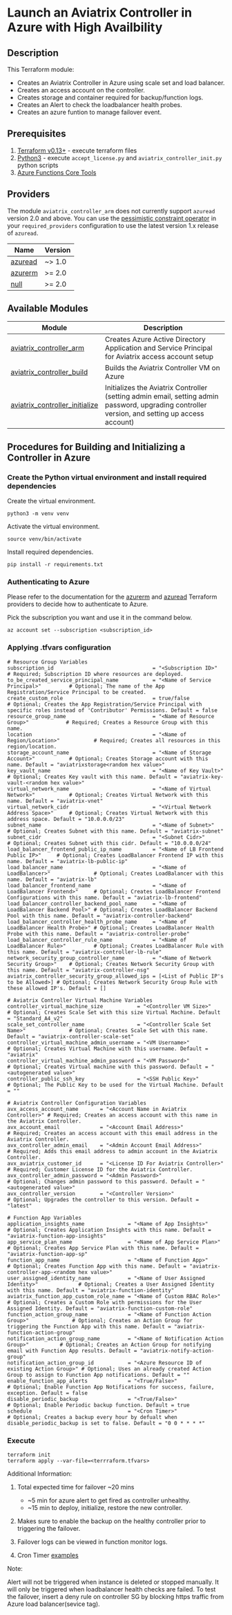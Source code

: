 # Launch an Aviatrix Controller in Azure with High Availbility

## Description

This Terraform module:

- Creates an Aviatrix Controller in Azure using scale set and load balancer.
- Creates an access account on the controller.
- Creates storage and container required for backup/function logs.
- Creates an Alert to check the loadbalancer health probes.
- Creates an azure funtion to manage failover event.

## Prerequisites

1. [Terraform v0.13+](https://www.terraform.io/downloads.html) - execute terraform files
2. [Python3](https://www.python.org/downloads/) - execute `accept_license.py` and `aviatrix_controller_init.py` python
   scripts
3. [Azure Functions Core Tools](https://docs.microsoft.com/en-us/azure/azure-functions/functions-run-local?tabs=v4%2Cwindows%2Ccsharp%2Cportal%2Cbash)

## Providers

The module `aviatrix_controller_arm` does not currently support `azuread` version 2.0 and above. You can use the [pessimistic constraint operator](https://www.terraform.io/docs/language/expressions/version-constraints.html#gt--1) in your `required_providers` configuration to use the latest version 1.x release of `azuread`.

| Name | Version |
|------|---------|
| <a name="provider_azuread"></a> [azuread](#provider\_azuread) | ~> 1.0 |
| <a name="provider_azurerm"></a> [azurerm](#provider\_azurerm) | \>= 2.0 |
| <a name="provider_null"></a> [null](#provider\_null) | \>= 2.0 |

## Available Modules

Module  | Description |
| ------- | ----------- |
|[aviatrix_controller_arm](modules/aviatrix_controller_arm) |Creates Azure Active Directory Application and Service Principal for Aviatrix access account setup |
|[aviatrix_controller_build](modules/aviatrix_controller_build) |Builds the Aviatrix Controller VM on Azure |
|[aviatrix_controller_initialize](modules/aviatrix_controller_initialize) | Initializes the Aviatrix Controller (setting admin email, setting admin password, upgrading controller version, and setting up access account) |

## Procedures for Building and Initializing a Controller in Azure

### Create the Python virtual environment and install required dependencies

Create the virtual environment.

``` shell
python3 -m venv venv
```

Activate the virtual environment.

``` shell
source venv/bin/activate
```

Install required dependencies.

``` shell
pip install -r requirements.txt
```

### Authenticating to Azure

Please refer to the documentation for
the [azurerm](https://registry.terraform.io/providers/hashicorp/azurerm/latest/docs)
and [azuread](https://registry.terraform.io/providers/hashicorp/azuread/latest/docs) Terraform providers to decide how
to authenticate to Azure.

Pick the subscription you want and use it in the command below.

```shell
az account set --subscription <subscription_id>
````

### Applying .tfvars configuration

```hcl
# Resource Group Variables
subscription_id                                = "<Subscription ID>"                   # Required; Subscription ID where resources are deployed.
to_be_created_service_principal_name           = "<Name of Service Principal>"         # Optional; The name of the App Registration/Service Principal to be created.
create_custom_role                             = true/false                            # Optional; Creates the App Registration/Service Principal with specific roles instead of 'Contributor' Permissions. Default = false
resource_group_name                            = "<Name of Resource Group>"            # Required; Creates a Resource Group with this name.
location                                       = "<Name of Region/Location>"           # Required; Creates all resources in this region/location.
storage_account_name                           = "<Name of Storage Account>"           # Optional; Creates Storage account with this name. Default = "aviatrixstorage<random hex value>"
key_vault_name                                 = "<Name of Key Vault>"                 # Optional; Creates Key vault with this name. Default = "aviatrix-key-vault-<random hex value>"
virtual_network_name                           = "<Name of Virtual Network>"           # Optional; Creates Virtual Network with this name. Default = "aviatrix-vnet"
virtual_network_cidr                           = "<Virtual Network Address Space>"     # Optional; Creates Virtual Network with this address space. Default = "10.0.0.0/23"
subnet_name                                    = "<Name of Subnet>"                    # Optional; Creates Subnet with this name. Default = "aviatrix-subnet"
subnet_cidr                                    = "<Subnet Cidr>"                       # Optional; Creates Subnet with this cidr. Default = "10.0.0.0/24"
load_balancer_frontend_public_ip_name          = "<Name of LB Frontend Public IP>"     # Optional; Creates LoadBalancer Frontend IP with this name. Default = "aviatrix-lb-public-ip"
load_balancer_name                             = "<Name of LoadBalancer>"              # Optional; Creates LoadBalancer with this name. Default = "aviatrix-lb"
load_balancer_frontend_name                    = "<Name of LoadBalancer Frontend>"     # Optional; Creates LoadBalancer Frontend Configurations with this name. Default = "aviatrix-lb-frontend"
load_balancer_controller_backend_pool_name     = "<Name of LoadBalancer Backend Pool>" # Optional; Creates LoadBalancer Backend Pool with this name. Default = "aviatrix-controller-backend"
load_balancer_controller_health_probe_name     = "<Name of LoadBalancer Health Probe>" # Optional; Creates LoadBalancer Health Probe with this name. Default = "aviatrix-controller-probe"
load_balancer_controller_rule_name             = "<Name of LoadBalancer Rule>"         # Optional; Creates LoadBalancer Rule with this name. Default = "aviatrix-controller-lb-rule"
network_security_group_controller_name         = "<Name of Network Security Group>"    # Optional; Creates Network Security Group with this name. Default = "aviatrix-controller-nsg"
aviatrix_controller_security_group_allowed_ips = [<List of Public IP's to be Allowed>] # Optional; Creates Network Security Group Rule with these allowed IP's. Default = []

# Aviatrix Controller Virtual Machine Variables
controller_virtual_machine_size           = "<Controller VM Size>"                     # Optional; Creates Scale Set with this size Virtual Machine. Default = "Standard_A4_v2"
scale_set_controller_name                 = "<Controller Scale Set Name>"              # Optional; Creates Scale Set with this name. Default = "aviatrix-controller-scale-set"
controller_virtual_machine_admin_username = "<VM Username>"                            # Optional; Creates Virtual Machine with this username. Default = "aviatrix"
controller_virtual_machine_admin_password = "<VM Password>"                            # Optional; Creates Virtual machine with this password. Default = "<autogenerated value>"
controller_public_ssh_key                 = "<SSH Public Key>"                         # Optional; The Public Key to be used for the Virtual Machine. Default = ""

# Aviatrix Controller Configuration Variables
avx_access_account_name       = "<Account Name in Aviatrix Controller>" # Required; Creates an access account with this name in the Aviatrix Controller.
avx_account_email             = "<Account Email Address>"               # Required; Creates an access account with this email address in the Aviatrix Controller.
avx_controller_admin_email    = "<Admin Account Email Address>"         # Required; Adds this email address to admin account in the Aviatrix Controller.
avx_aviatrix_customer_id      = "<License ID For Aviatrix Controller>"  # Required; Customer License ID for the Aviatrix Controller.
avx_controller_admin_password = "<Admin Password>"                      # Optional; Changes admin password to this password. Default = "<autogenerated value>"
avx_controller_version        = "<Controller Version>"                  # Optional; Upgrades the controller to this version. Default = "latest"

# Function App Variables
application_insights_name              = "<Name of App Insights>"                       # Optional; Creates Application Insights with this name. Default = "aviatrix-function-app-insights"
app_service_plan_name                  = "<Name of App Service Plan>"                   # Optional; Creates App Service Plan with this name. Default = "aviatrix-function-app-sp"
function_app_name                      = "<Name of Function App>"                       # Optional; Creates Function App with this name. Default = "aviatrix-controller-app-<random hex value>"
user_assigned_identity_name            = "<Name of User Assigned Identity>"             # Optional; Creates a User Assigned Identity with this name. Default = "aviatrix-function-identity"
aviatrix_function_app_custom_role_name = "<Name of Custom RBAC Role>"                   # Optional; Creates a Custom Role with permissions for the User Assigned Identity. Default = "aviatrix-function-custom-role"
function_action_group_name             = "<Name of Function Action Group>"              # Optional; Creates an Action Group for triggering the Function App with this name. Default = "aviatrix-function-action-group"
notification_action_group_name         = "<Name of Notification Action Group>"          # Optional; Creates an Action Group for notifying email with Function App results. Default = "aviatrix-notify-action-group"
notification_action_group_id           = "<Azure Resource ID of existing Action Group>" # Optional; Uses an already created Action Group to assign to Function App notifications. Default = ""
enable_function_app_alerts             = "<True/False>"                                 # Optional; Enable Function App Notifications for success, failure, exception. Default = false
disable_periodic_backup                = "<True/False>"                                 # Optional; Enable Periodic backup function. Default = true
schedule                               = "<Cron Timer>"                                 # Optional; Creates a backup every hour by defualt when disable_periodic_backup is set to false. Default = "0 0 * * * *"
```

### Execute

```shell
terraform init
terraform apply --var-file=<terrraform.tfvars>
````

Additional Information:

1. Total expected time for failover ~20 mins
    - ~5 min for azure alert to get fired as controller unhealthy.
    - ~15 min to deploy, initialize, restore the new controller.

2. Makes sure to enable the backup on the healthy controller prior to triggering the failover.

3. Failover logs can be viewed in function monitor logs.

4. Cron Timer [examples](https://docs.microsoft.com/en-us/azure/azure-functions/functions-bindings-timer?tabs=csharp#ncrontab-examples)

Note:

Alert will not be triggered when instance is deleted or stopped manually. It will only be triggered when loadbalancer health checks are failed.
To test the failover, insert a deny rule on controller SG by blocking https traffic from Azure load balancer(sevice tag).
